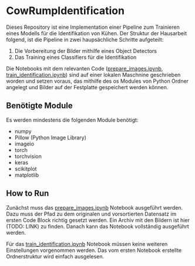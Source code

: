 # CowRumpIdentification

Dieses Repository ist eine Implementation einer Pipeline zum Trainieren eines Modells für die Identifikation von Kühen. Der Struktur der Hausarbeit folgend, ist die Pipeline in zwei haupsächliche Schritte aufgeteilt:

1. Die Vorbereitung der Bilder mithilfe eines Object Detectors 
2. Das Training eines Classifiers für die Identifikation

Die Notebooks mit dem relevanten Code ([prepare_images.ipynb](./prepare_images.ipynb), [train_identification.ipynb](./train_identification.ipynb)) sind auf einer lokalen Maschnine geschrieben worden und setzen voraus, das mithilfe des os Modules von Python Ordner angelegt und Bilder auf der Festplatte gespeichert werden können. 

## Benötigte Module

Es werden mindestens die folgenden Module benötigt:

- numpy 
- Pillow (Python Image Library)
- imageio
- torch
- torchvision
- keras 
- scikitplot
- matplotlib

## How to Run

Zunächst muss das [prepare_images.ipynb](./prepare_images.ipynb) Notebook ausgeführt werden. Dazu muss der Pfad zu dem originalen und vorsortierten Datensatz im ersten Code Block richtig gesetzt werden. Ein Archiv mit den Bildern ist hier (TODO: LINK) zu finden. Danach kann das Notebook vollständig ausgeführt werden.

Für das [train_identification.ipynb](./train_identification.ipynb) Notebook müssen keine weiteren Einstellungen vorgenommen werden. Das vom ersten Notebook erstellte Ordnerstruktur wird einfach ausgelesen. 